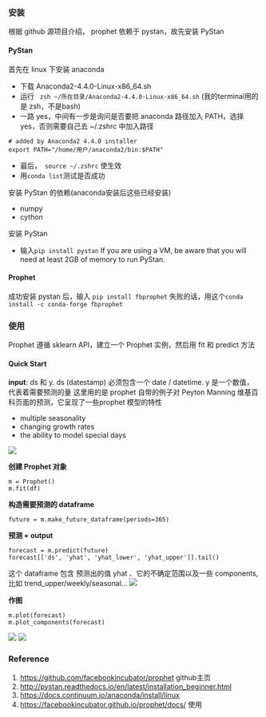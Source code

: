 ### 安装
根据 github 源项目介绍， prophet 依赖于 pystan，故先安装 PyStan
#### PyStan
首先在 linux 下安装 anaconda
- 下载 Anaconda2-4.4.0-Linux-x86_64.sh
- 运行 ``` zsh ~/所在目录/Anaconda2-4.4.0-Linux-x86_64.sh``` (我的terminal用的是 zsh，不是bash)
- 一路 yes，中间有一步是询问是否要把 anaconda 路径加入 PATH，选择 yes，否则需要自己去 ~/.zshrc 中加入路径 
```
# added by Anaconda2 4.4.0 installer 
export PATH="/home/用户/anaconda2/bin:$PATH"
```
- 最后，``` source ~/.zshrc``` 使生效
- 用```conda list```测试是否成功

安装 PyStan 的依赖(anaconda安装后这些已经安装)
- numpy
- cython

安装 PyStan
- 输入```pip install pystan```
If you are using a VM, be aware that you will need at least 2GB of memory to run PyStan.

#### Prophet
成功安装 pystan 后，输入 ```pip install fbprophet```
失败的话，用这个```conda install -c conda-forge fbprophet```

### 使用
Prophet 遵循 sklearn API，建立一个 Prophet 实例，然后用 fit 和 predict 方法
#### Quick Start
**input**: ds 和 y. ds (datestamp) 必须包含一个 date / datetime. y 是一个数值，代表着需要预测的量
这里用的是 prophet 自带的例子对 Peyton Manning 维基百科页面的预测，它呈现了一些prophet 模型的特性
- multiple seasonality
- changing growth rates
- the ability to model special days
<img src="http://7xub54.com1.z0.glb.clouddn.com/img/github/ds_y.png">

**创建 Prophet 对象**
```
m = Prophet()
m.fit(df)
```
**构造需要预测的 dataframe**
```
future = m.make_future_dataframe(periods=365)
```
**预测 + output**
```
forecast = m.predict(future)
forecast[['ds', 'yhat', 'yhat_lower', 'yhat_upper']].tail()
```
这个 dataframe 包含 预测出的值 yhat 、它的不确定范围以及一些 components,比如 trend_upper/weekly/seasonal...
<img src="http://7xub54.com1.z0.glb.clouddn.com/img/github/pro_result.png">

**作图**
```
m.plot(forecast)
m.plot_components(forecast)
```
<img src="http://7xub54.com1.z0.glb.clouddn.com/img/github/res1.png">
<img src="http://7xub54.com1.z0.glb.clouddn.com/res2.png">
 
### Reference
1. https://github.com/facebookincubator/prophet  github主页
2. http://pystan.readthedocs.io/en/latest/installation_beginner.html 
3. https://docs.continuum.io/anaconda/install/linux 
4. https://facebookincubator.github.io/prophet/docs/ 使用